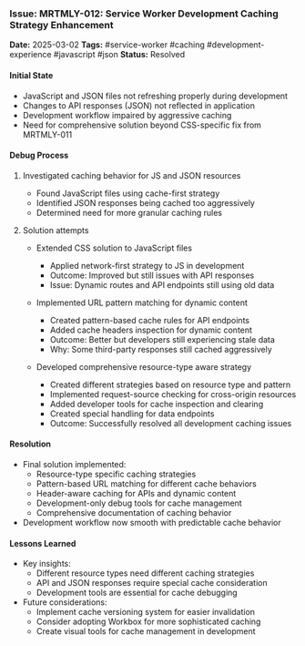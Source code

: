 ### Issue: MRTMLY-012: Service Worker Development Caching Strategy Enhancement
**Date:** 2025-03-02
**Tags:** #service-worker #caching #development-experience #javascript #json
**Status:** Resolved

#### Initial State
- JavaScript and JSON files not refreshing properly during development
- Changes to API responses (JSON) not reflected in application
- Development workflow impaired by aggressive caching
- Need for comprehensive solution beyond CSS-specific fix from MRTMLY-011

#### Debug Process
1. Investigated caching behavior for JS and JSON resources
   - Found JavaScript files using cache-first strategy
   - Identified JSON responses being cached too aggressively
   - Determined need for more granular caching rules

2. Solution attempts
   - Extended CSS solution to JavaScript files
     - Applied network-first strategy to JS in development
     - Outcome: Improved but still issues with API responses
     - Issue: Dynamic routes and API endpoints still using old data

   - Implemented URL pattern matching for dynamic content
     - Created pattern-based cache rules for API endpoints
     - Added cache headers inspection for dynamic content
     - Outcome: Better but developers still experiencing stale data
     - Why: Some third-party responses still cached aggressively

   - Developed comprehensive resource-type aware strategy
     - Created different strategies based on resource type and pattern
     - Implemented request-source checking for cross-origin resources
     - Added developer tools for cache inspection and clearing
     - Created special handling for data endpoints
     - Outcome: Successfully resolved all development caching issues

#### Resolution
- Final solution implemented:
  - Resource-type specific caching strategies
  - Pattern-based URL matching for different cache behaviors
  - Header-aware caching for APIs and dynamic content
  - Development-only debug tools for cache management
  - Comprehensive documentation of caching behavior
- Development workflow now smooth with predictable cache behavior

#### Lessons Learned
- Key insights:
  - Different resource types need different caching strategies
  - API and JSON responses require special cache consideration
  - Development tools are essential for cache debugging
- Future considerations:
  - Implement cache versioning system for easier invalidation
  - Consider adopting Workbox for more sophisticated caching
  - Create visual tools for cache management in development